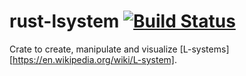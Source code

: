 # rust-lsystem [![Build Status](https://travis-ci.org/pierreyoda/rust-lsystem.svg)](https://travis-ci.org/pierreyoda/rust-lsystem)
Crate to create, manipulate and visualize [L-systems][https://en.wikipedia.org/wiki/L-system].
